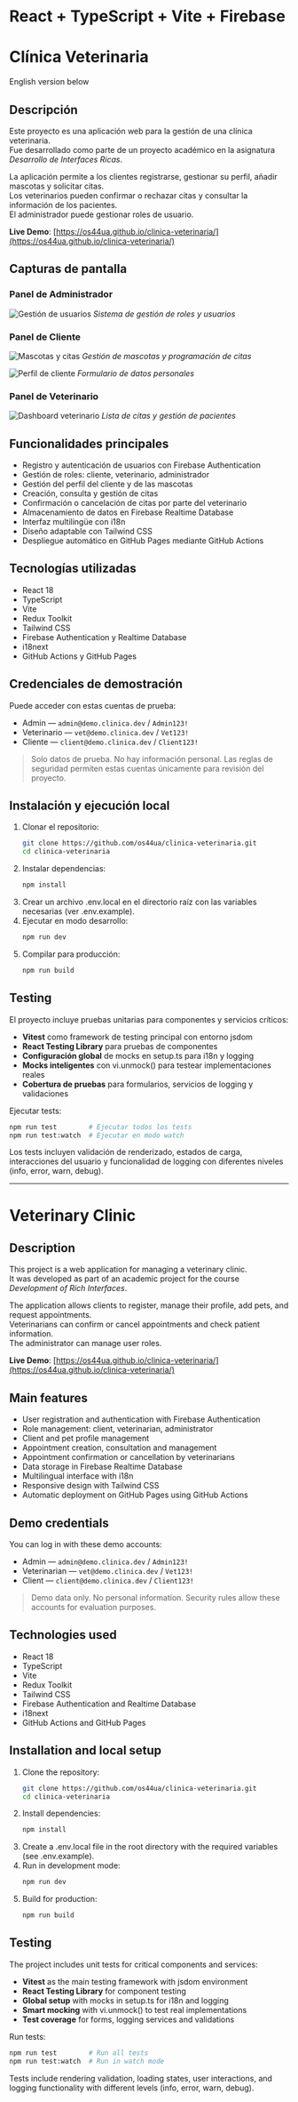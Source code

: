 # React + TypeScript + Vite + Firebase

# Clínica Veterinaria

English version below

## Descripción

Este proyecto es una aplicación web para la gestión de una clínica veterinaria.  
Fue desarrollado como parte de un proyecto académico en la asignatura *Desarrollo de Interfaces Ricas*.  

La aplicación permite a los clientes registrarse, gestionar su perfil, añadir mascotas y solicitar citas.  
Los veterinarios pueden confirmar o rechazar citas y consultar la información de los pacientes.  
El administrador puede gestionar roles de usuario.

**Live Demo**: [https://os44ua.github.io/clinica-veterinaria/](https://os44ua.github.io/clinica-veterinaria/)

## Capturas de pantalla

### Panel de Administrador
![Gestión de usuarios](./screenshots/admin-user-management.png)
*Sistema de gestión de roles y usuarios*

### Panel de Cliente
![Mascotas y citas](./screenshots/client-pets-appointments.png)
*Gestión de mascotas y programación de citas*

![Perfil de cliente](./screenshots/client-profile-form.png)
*Formulario de datos personales*

### Panel de Veterinario
![Dashboard veterinario](./screenshots/veterinarian-dashboard.png)
*Lista de citas y gestión de pacientes*



## Funcionalidades principales

- Registro y autenticación de usuarios con Firebase Authentication  
- Gestión de roles: cliente, veterinario, administrador  
- Gestión del perfil del cliente y de las mascotas  
- Creación, consulta y gestión de citas  
- Confirmación o cancelación de citas por parte del veterinario  
- Almacenamiento de datos en Firebase Realtime Database  
- Interfaz multilingüe con i18n  
- Diseño adaptable con Tailwind CSS  
- Despliegue automático en GitHub Pages mediante GitHub Actions

## Tecnologías utilizadas

- React 18  
- TypeScript  
- Vite  
- Redux Toolkit  
- Tailwind CSS  
- Firebase Authentication y Realtime Database  
- i18next  
- GitHub Actions y GitHub Pages

 ## Credenciales de demostración

Puede acceder con estas cuentas de prueba:

- Admin — `admin@demo.clinica.dev` / `Admin123!`  
- Veterinario — `vet@demo.clinica.dev` / `Vet123!`  
- Cliente — `client@demo.clinica.dev` / `Client123!`  

> Solo datos de prueba. No hay información personal. Las reglas de seguridad permiten estas cuentas únicamente para revisión del proyecto.


## Instalación y ejecución local

1. Clonar el repositorio:
   ```bash
   git clone https://github.com/os44ua/clinica-veterinaria.git
   cd clinica-veterinaria

2. Instalar dependencias:
    ```bash
    npm install
3. Crear un archivo .env.local en el directorio raíz con las variables necesarias (ver .env.example).
4. Ejecutar en modo desarrollo:
    ```bash
    npm run dev
5. Compilar para producción:
    ```bash
    npm run build

## Testing 

El proyecto incluye pruebas unitarias para componentes y servicios críticos:

- **Vitest** como framework de testing principal con entorno jsdom
- **React Testing Library** para pruebas de componentes
- **Configuración global** de mocks en setup.ts para i18n y logging
- **Mocks inteligentes** con vi.unmock() para testear implementaciones reales
- **Cobertura de pruebas** para formularios, servicios de logging y validaciones

Ejecutar tests:
```bash
npm run test        # Ejecutar todos los tests
npm run test:watch  # Ejecutar en modo watch
```

Los tests incluyen validación de renderizado, estados de carga, interacciones del usuario y funcionalidad de logging con diferentes niveles (info, error, warn, debug).

---


# Veterinary Clinic

## Description 

This project is a web application for managing a veterinary clinic.  
It was developed as part of an academic project for the course *Development of Rich Interfaces*.  

The application allows clients to register, manage their profile, add pets, and request appointments.  
Veterinarians can confirm or cancel appointments and check patient information.  
The administrator can manage user roles.

**Live Demo**: [https://os44ua.github.io/clinica-veterinaria/](https://os44ua.github.io/clinica-veterinaria/)

## Main features

- User registration and authentication with Firebase Authentication  
- Role management: client, veterinarian, administrator  
- Client and pet profile management  
- Appointment creation, consultation and management  
- Appointment confirmation or cancellation by veterinarians  
- Data storage in Firebase Realtime Database  
- Multilingual interface with i18n  
- Responsive design with Tailwind CSS  
- Automatic deployment on GitHub Pages using GitHub Actions  

## Demo credentials

You can log in with these demo accounts:

- Admin — `admin@demo.clinica.dev` / `Admin123!`  
- Veterinarian — `vet@demo.clinica.dev` / `Vet123!`  
- Client — `client@demo.clinica.dev` / `Client123!`  

> Demo data only. No personal information. Security rules allow these accounts for evaluation purposes.

## Technologies used

- React 18  
- TypeScript  
- Vite  
- Redux Toolkit  
- Tailwind CSS  
- Firebase Authentication and Realtime Database  
- i18next  
- GitHub Actions and GitHub Pages  

## Installation and local setup

1. Clone the repository:
   ```bash
   git clone https://github.com/os44ua/clinica-veterinaria.git
   cd clinica-veterinaria

2. Install dependencies:
    ```bash
    npm install
3. Create a .env.local file in the root directory with the required variables (see .env.example).
4. Run in development mode:
    ```bash
    npm run dev
5. Build for production:
    ```bash
    npm run build

## Testing

The project includes unit tests for critical components and services:

- **Vitest** as the main testing framework with jsdom environment
- **React Testing Library** for component testing
- **Global setup** with mocks in setup.ts for i18n and logging
- **Smart mocking** with vi.unmock() to test real implementations
- **Test coverage** for forms, logging services and validations

Run tests:
```bash
npm run test        # Run all tests
npm run test:watch  # Run in watch mode
```

Tests include rendering validation, loading states, user interactions, and logging functionality with different levels (info, error, warn, debug).
